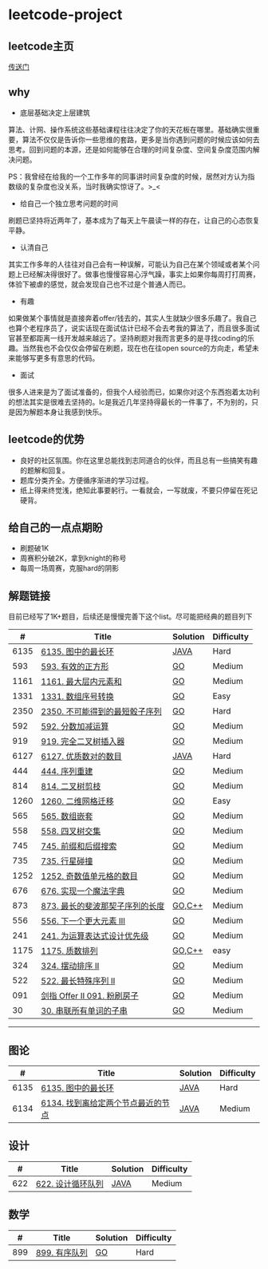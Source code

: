 # leetcode-project

## leetcode主页
[传送门](https://leetcode-cn.com/u/leiwingqueen/)

## why

- 底层基础决定上层建筑

算法、计网、操作系统这些基础课程往往决定了你的天花板在哪里。基础确实很重要，算法不仅仅是告诉你一些思维的套路，更多是当你遇到问题的时候应该如何去思考。回到问题的本源，还是如何能够在合理的时间复杂度、空间复杂度范围内解决问题。

PS：我曾经在给我的一个工作多年的同事讲时间复杂度的时候，居然对方认为指数级的复杂度也没关系，当时我确实惊讶了。>_<

- 给自己一个独立思考问题的时间

刷题已坚持将近两年了，基本成为了每天上午晨读一样的存在，让自己的心态恢复平静。

- 认清自己

其实工作多年的人往往对自己会有一种误解，可能认为自己在某个领域或者某个问题上已经解决得很好了。做事也慢慢容易心浮气躁，事实上如果你每周打打周赛，体验下被虐的感觉，就会发现自己也不过是个普通人而已。

- 有趣

如果做某个事情就是直接奔着offer/钱去的，其实人生就缺少很多乐趣了。我自己也算个老程序员了，说实话现在面试估计已经不会去考我的算法了，而且很多面试官甚至都距离一线开发越来越远了。坚持刷题对我而言更多的是寻找coding的乐趣。当然我也不会仅仅会停留在刷题，现在也在往open source的方向走，希望未来能够写更多有意思的代码。

- 面试

很多人进来是为了面试准备的，但我个人经验而已，如果你对这个东西抱着太功利的想法其实是很难去坚持的。lc是我近几年坚持得最长的一件事了，不为别的，只是因为解题本身让我感到快乐。

## leetcode的优势
- 良好的社区氛围。你在这里总能找到志同道合的伙伴，而且总有一些搞笑有趣的题解和回复。
- 题库分类齐全。方便循序渐进的学习过程。
- 纸上得来终觉浅，绝知此事要躬行。一看就会，一写就废，不要只停留在死记硬背。

## 给自己的一点点期盼

- 刷题破1K
- 周赛积分破2K，拿到knight的称号
- 每周一场周赛，克服hard的阴影

## 解题链接

目前已经写了1K+题目，后续还是慢慢完善下这个list。尽可能把经典的题目列下

| #    | Title                                                        | Solution                                                     | Difficulty |
| ---- | ------------------------------------------------------------ | ------------------------------------------------------------ | ---------- |
| 6135 | [6135. 图中的最长环](https://leetcode.cn/problems/longest-cycle-in-a-graph/) | [JAVA](./algorithm/java/src/main/java/com/liyongquan/weeklycontest/wc304/LongestCycle.java) | Hard       |
| 593  | [593. 有效的正方形](https://leetcode.cn/problems/valid-square/) | [GO](./algorithm/golang/math/validSquare.go)                 | Medium     |
| 1161 | [1161. 最大层内元素和](https://leetcode.cn/problems/maximum-level-sum-of-a-binary-tree/) | [GO](./algorithm/golang/tree/MaxLevelSum.go)                 | Medium     |
| 1331 | [1331. 数组序号转换](https://leetcode.cn/problems/rank-transform-of-an-array/) | [GO](./algorithm/golang/array/arrayRankTransform.go)         | Easy       |
| 2350 | [2350. 不可能得到的最短骰子序列](https://leetcode.cn/problems/shortest-impossible-sequence-of-rolls/) | [GO](./algorithm/golang/weekcontest/bwc83/shortestSequence.go) | Hard       |
| 592  | [592. 分数加减运算](https://leetcode.cn/problems/fraction-addition-and-subtraction/) | [GO](./algorithm/golang/stack/FractionAddition.go)           | Medium     |
| 919  | [919. 完全二叉树插入器](https://leetcode.cn/problems/complete-binary-tree-inserter/) | [GO](./algorithm/golang/tree/CBTInserter.go)                 | Medium     |
| 6127 | [6127. 优质数对的数目](https://leetcode.cn/problems/number-of-excellent-pairs/) | [JAVA](./algorithm/java/src/main/java/com/liyongquan/weeklycontest/wc303/CountExcellentPairs.java) | Hard       |
| 444  | [444. 序列重建](https://leetcode.cn/problems/sequence-reconstruction/) | [GO](./algorithm/golang/topological/sequenceReconstruction.go) | Medium     |
| 814  | [814. 二叉树剪枝](https://leetcode.cn/problems/binary-tree-pruning/) | [GO](./algorithm/golang/tree/PruneTree.go)                   | Medium     |
| 1260 | [1260. 二维网格迁移](https://leetcode.cn/problems/shift-2d-grid/) | [GO](./algorithm/golang/array/shiftGrid.go)                  | Easy       |
| 565  | [565. 数组嵌套](https://leetcode.cn/problems/array-nesting/) | [GO](./algorithm/golang/graph/arrayNesting.go)               | Medium     |
| 558  | [558. 四叉树交集](https://leetcode.cn/problems/logical-or-of-two-binary-grids-represented-as-quad-trees/) | [GO](./algorithm/golang/tree/intersect/Intersect.go)         | Medium     |
| 745  | [745. 前缀和后缀搜索](https://leetcode.cn/problems/prefix-and-suffix-search/) | [GO](./algorithm/golang/tire/WordFilter/WordFilter.go)       | Medium     |
| 735  | [735. 行星碰撞](https://leetcode.cn/problems/asteroid-collision/) | [GO](algorithm/golang/array/asteroidCollision.go)            | Medium     |
| 1252 | [1252. 奇数值单元格的数目](https://leetcode.cn/problems/cells-with-odd-values-in-a-matrix/) | [GO](./algorithm/golang/array/OddCells.go)                   | Medium     |
| 676  | [676. 实现一个魔法字典](https://leetcode.cn/problems/implement-magic-dictionary/) | [GO](./algorithm/golang/tire/MagicDictionary.go)             | Medium     |
| 873  | [873. 最长的斐波那契子序列的长度](https://leetcode.cn/problems/length-of-longest-fibonacci-subsequence/) | [GO](./algorithm/golang/array/lenLongestFibSubseq.go),[C++](./algorithm/cpp/src/array/LenLongestFibSubseq.cpp) | Medium     |
| 556  | [556. 下一个更大元素 III](https://leetcode.cn/problems/next-greater-element-iii/) | [GO](./algorithm/golang/greedy/NextGreaterElement.go)        | Medium     |
| 241  | [241. 为运算表达式设计优先级](https://leetcode.cn/problems/different-ways-to-add-parentheses/) | [GO](./algorithm/golang/backtrace/DiffWaysToCompute.go)      | Medium     |
| 1175 | [1175. 质数排列](https://leetcode.cn/problems/prime-arrangements/) | [GO](./algorithm/golang/math/numPrimeArrangements.go),[C++](./algorithm/cpp/src/array/NumPrimeArrangements.cpp) | easy       |
| 324  | [324. 摆动排序 II](https://leetcode.cn/problems/wiggle-sort-ii/) | [GO](./algorithm/golang/array/WiggleSort.go)                 | Medium     |
| 522  | [522. 最长特殊序列 II](https://leetcode.cn/problems/longest-uncommon-subsequence-ii/) | [GO](./algorithm/golang/array/findLUSlength.go)              | Medium     |
| 091  | [剑指 Offer II 091. 粉刷房子](https://leetcode.cn/problems/JEj789/) | [GO](./algorithm/golang/dp/minCost.go)                       | Medium     |
| 30   | [30. 串联所有单词的子串](https://leetcode.cn/problems/substring-with-concatenation-of-all-words/) | [GO](./algorithm/golang/string/FindSubstring.go)             | Medium     |



---

## 图论

| #    | Title                                                        | Solution                                                     | Difficulty |
| ---- | ------------------------------------------------------------ | ------------------------------------------------------------ | ---------- |
| 6135 | [6135. 图中的最长环](https://leetcode.cn/problems/longest-cycle-in-a-graph/) | [JAVA](./algorithm/java/src/main/java/com/liyongquan/weeklycontest/wc304/LongestCycle.java) | Hard       |
| 6134 | [6134. 找到离给定两个节点最近的节点](https://leetcode.cn/problems/find-closest-node-to-given-two-nodes/) | [JAVA](./algorithm/java/src/main/java/com/liyongquan/weeklycontest/wc304/ClosestMeetingNode.java) | Medium     |

## 设计

| #    | Title                                                        | Solution                                                     | Difficulty |
| ---- | ------------------------------------------------------------ | ------------------------------------------------------------ | ---------- |
| 622  | [622. 设计循环队列](https://leetcode.cn/problems/design-circular-queue/) | [JAVA](./algorithm/java/src/main/java/com/liyongquan/design/MyCircularQueue.java) | Medium     |

## 数学

| #    | Title                                                        | Solution                                      | Difficulty |
| ---- | ------------------------------------------------------------ | --------------------------------------------- | ---------- |
| 899  | [899. 有序队列](https://leetcode.cn/problems/orderly-queue/) | [GO](./algorithm/golang/math/OrderlyQueue.go) | Hard       |

